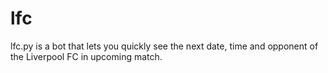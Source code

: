 # lfc

lfc.py is a bot that lets you quickly see the next date, time and opponent of the Liverpool FC in upcoming match.
